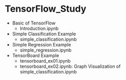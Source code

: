 # TensorFlow_Study
* Basic of TensorFlow
  * Introduction.ipynb
* Simple Classification Example
  * simple_classification.ipynb
* Simple Regression Example
  * simple_regression.ipynb
* TensorBoard Example
  * tensorboard_ex01.ipynb 
  * tensorboard_ex02.ipynb: Graph Visualization of simple_classification.ipynb
